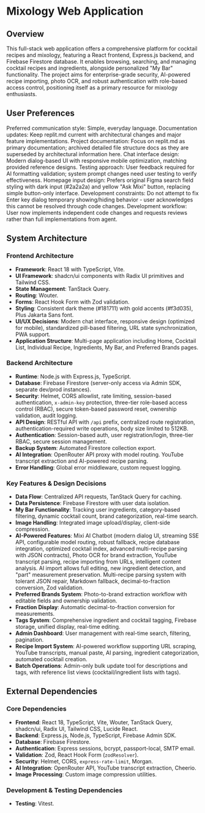 # Mixology Web Application

## Overview
This full-stack web application offers a comprehensive platform for cocktail recipes and mixology, featuring a React frontend, Express.js backend, and Firebase Firestore database. It enables browsing, searching, and managing cocktail recipes and ingredients, alongside personalized "My Bar" functionality. The project aims for enterprise-grade security, AI-powered recipe importing, photo OCR, and robust authentication with role-based access control, positioning itself as a primary resource for mixology enthusiasts.

## User Preferences
Preferred communication style: Simple, everyday language.
Documentation updates: Keep replit.md current with architectural changes and major feature implementations.
Project documentation: Focus on replit.md as primary documentation; archived detailed file structure docs as they are superseded by architectural information here.
Chat interface design: Modern dialog-based UI with responsive mobile optimization, matching provided reference designs.
Testing approach: User feedback required for AI formatting validation; system prompt changes need user testing to verify effectiveness.
Homepage input design: Prefers original Figma search field styling with dark input (#2a2a2a) and yellow "Ask Mixi" button, replacing simple button-only interface.
Development constraints: Do not attempt to fix Enter key dialog temporary showing/hiding behavior - user acknowledges this cannot be resolved through code changes.
Development workflow: User now implements independent code changes and requests reviews rather than full implementations from agent.

## System Architecture

### Frontend Architecture
- **Framework**: React 18 with TypeScript, Vite.
- **UI Framework**: shadcn/ui components with Radix UI primitives and Tailwind CSS.
- **State Management**: TanStack Query.
- **Routing**: Wouter.
- **Forms**: React Hook Form with Zod validation.
- **Styling**: Consistent dark theme (#181711) with gold accents (#f3d035), Plus Jakarta Sans font.
- **UI/UX Decisions**: Modern chat interface, responsive design (optimized for mobile), standardized pill-based filtering, URL state synchronization, PWA support.
- **Application Structure**: Multi-page application including Home, Cocktail List, Individual Recipe, Ingredients, My Bar, and Preferred Brands pages.

### Backend Architecture
- **Runtime**: Node.js with Express.js, TypeScript.
- **Database**: Firebase Firestore (server-only access via Admin SDK, separate dev/prod instances).
- **Security**: Helmet, CORS allowlist, rate limiting, session-based authentication, `x-admin-key` protection, three-tier role-based access control (RBAC), secure token-based password reset, ownership validation, audit logging.
- **API Design**: RESTful API with `/api` prefix, centralized route registration, authentication-required write operations, body size limited to 512KB.
- **Authentication**: Session-based auth, user registration/login, three-tier RBAC, secure session management.
- **Backup System**: Automated Firestore collection export.
- **AI Integration**: OpenRouter API proxy with model routing. YouTube transcript extraction and AI-powered recipe parsing.
- **Error Handling**: Global error middleware, custom request logging.

### Key Features & Design Decisions
- **Data Flow**: Centralized API requests, TanStack Query for caching.
- **Data Persistence**: Firebase Firestore with user data isolation.
- **My Bar Functionality**: Tracking user ingredients, category-based filtering, dynamic cocktail count, brand categorization, real-time search.
- **Image Handling**: Integrated image upload/display, client-side compression.
- **AI-Powered Features**: Mixi AI Chatbot (modern dialog UI, streaming SSE API, configurable model routing, robust fallback, recipe database integration, optimized cocktail index, advanced multi-recipe parsing with JSON contracts), Photo OCR for brand extraction, YouTube transcript parsing, recipe importing from URLs, intelligent content analysis. AI import allows full editing, new ingredient detection, and "part" measurement preservation. Multi-recipe parsing system with tolerant JSON repair, Markdown fallback, decimal-to-fraction conversion, Zod validation.
- **Preferred Brands System**: Photo-to-brand extraction workflow with editable fields and ownership validation.
- **Fraction Display**: Automatic decimal-to-fraction conversion for measurements.
- **Tags System**: Comprehensive ingredient and cocktail tagging, Firebase storage, unified display, real-time editing.
- **Admin Dashboard**: User management with real-time search, filtering, pagination.
- **Recipe Import System**: AI-powered workflow supporting URL scraping, YouTube transcripts, manual paste, AI parsing, ingredient categorization, automated cocktail creation.
- **Batch Operations**: Admin-only bulk update tool for descriptions and tags, with reference list views (cocktail/ingredient lists with tags).

## External Dependencies

### Core Dependencies
- **Frontend**: React 18, TypeScript, Vite, Wouter, TanStack Query, shadcn/ui, Radix UI, Tailwind CSS, Lucide React.
- **Backend**: Express.js, Node.js, TypeScript, Firebase Admin SDK.
- **Database**: Firebase Firestore.
- **Authentication**: Express sessions, bcrypt, passport-local, SMTP email.
- **Validation**: Zod, React Hook Form (`zodResolver`).
- **Security**: Helmet, CORS, `express-rate-limit`, Morgan.
- **AI Integration**: OpenRouter API, YouTube transcript extraction, Cheerio.
- **Image Processing**: Custom image compression utilities.

### Development & Testing Dependencies
- **Testing**: Vitest.